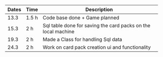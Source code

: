 | Dates       | Time      | Description         |
| ----------------- |---------- | ----------------------- |
| 13.3              | 1.5 h     | Code base done + Game planned |
| 15.3              | 2 h       | Sql table done for saving the card packs on the local machine | 
| 19.3              | 2 h       | Made a Class for handling Sql data |
| 24.3              | 2 h       | Work on card pack creation ui and functionality |